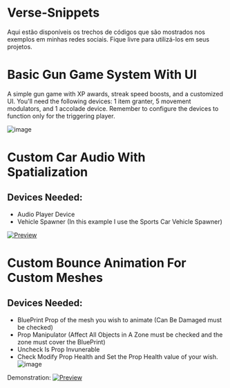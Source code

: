 # Verse-Snippets
 Aqui estão disponíveis os trechos de códigos que são mostrados nos exemplos em minhas redes sociais. Fique livre para utilizá-los em seus projetos.

# Basic Gun Game System With UI
A simple gun game with XP awards, streak speed boosts, and a customized UI. You'll need the following devices: 1 item granter, 5 movement modulators, and 1 accolade device. Remember to configure the devices to function only for the triggering player.

![image](https://github.com/user-attachments/assets/7bca4ec6-ba93-450f-bbaf-9897f621f330)

# Custom Car Audio With Spatialization

## Devices Needed:
 - Audio Player Device
 - Vehicle Spawner (In this example I use the Sports Car Vehicle Spawner)

[![Preview](https://img.youtube.com/vi/Y_hcKqJ5mgg/0.jpg)](https://www.youtube.com/watch?v=Y_hcKqJ5mgg)

# Custom Bounce Animation For Custom Meshes

## Devices Needed:
 - BluePrint Prop of the mesh you wish to animate (Can Be Damaged must be checked)
 - Prop Manipulator (Affect All Objects in A Zone must be checked and the zone must cover the BluePrint)
  - Uncheck Is Prop Invunerable
  - Check Modify Prop Health and Set the Prop Health value of your wish.
![image](https://github.com/user-attachments/assets/7a0a5b32-d131-405c-aad2-295db886b2d6)

Demonstration:
[![Preview](https://img.youtube.com/vi/T_oGI6P82No?si=CrzTYAbnIJOgNIyo/0.jpg)](https://www.youtube.com/watch?v=T_oGI6P82No?si=CrzTYAbnIJOgNIyo)

